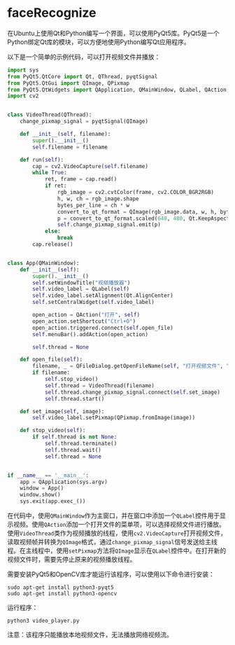 # faceRecognize

在Ubuntu上使用Qt和Python编写一个界面，可以使用PyQt5库。PyQt5是一个Python绑定Qt库的模块，可以方便地使用Python编写Qt应用程序。

以下是一个简单的示例代码，可以打开视频文件并播放：

```python
import sys
from PyQt5.QtCore import Qt, QThread, pyqtSignal
from PyQt5.QtGui import QImage, QPixmap
from PyQt5.QtWidgets import QApplication, QMainWindow, QLabel, QAction, QFileDialog
import cv2


class VideoThread(QThread):
    change_pixmap_signal = pyqtSignal(QImage)

    def __init__(self, filename):
        super().__init__()
        self.filename = filename

    def run(self):
        cap = cv2.VideoCapture(self.filename)
        while True:
            ret, frame = cap.read()
            if ret:
                rgb_image = cv2.cvtColor(frame, cv2.COLOR_BGR2RGB)
                h, w, ch = rgb_image.shape
                bytes_per_line = ch * w
                convert_to_qt_format = QImage(rgb_image.data, w, h, bytes_per_line, QImage.Format_RGB888)
                p = convert_to_qt_format.scaled(640, 480, Qt.KeepAspectRatio)
                self.change_pixmap_signal.emit(p)
            else:
                break
        cap.release()


class App(QMainWindow):
    def __init__(self):
        super().__init__()
        self.setWindowTitle("视频播放器")
        self.video_label = QLabel(self)
        self.video_label.setAlignment(Qt.AlignCenter)
        self.setCentralWidget(self.video_label)

        open_action = QAction("打开", self)
        open_action.setShortcut("Ctrl+O")
        open_action.triggered.connect(self.open_file)
        self.menuBar().addAction(open_action)

        self.thread = None

    def open_file(self):
        filename, _ = QFileDialog.getOpenFileName(self, "打开视频文件", "", "视频文件 (*.mp4 *.avi)")
        if filename:
            self.stop_video()
            self.thread = VideoThread(filename)
            self.thread.change_pixmap_signal.connect(self.set_image)
            self.thread.start()

    def set_image(self, image):
        self.video_label.setPixmap(QPixmap.fromImage(image))

    def stop_video(self):
        if self.thread is not None:
            self.thread.terminate()
            self.thread.wait()
            self.thread = None


if __name__ == '__main__':
    app = QApplication(sys.argv)
    window = App()
    window.show()
    sys.exit(app.exec_())
```

在代码中，使用`QMainWindow`作为主窗口，并在窗口中添加一个`QLabel`控件用于显示视频。使用`QAction`添加一个打开文件的菜单项，可以选择视频文件进行播放。使用`VideoThread`类作为视频播放的线程，使用`cv2.VideoCapture`打开视频文件，读取视频帧并转换为`QImage`格式，通过`change_pixmap_signal`信号发送给主线程。在主线程中，使用`setPixmap`方法将`QImage`显示在`QLabel`控件中。在打开新的视频文件时，需要先停止原来的视频播放线程。

需要安装PyQt5和OpenCV库才能运行该程序，可以使用以下命令进行安装：

```
sudo apt-get install python3-pyqt5
sudo apt-get install python3-opencv
```

运行程序：

```
python3 video_player.py
```

注意：该程序只能播放本地视频文件，无法播放网络视频流。
